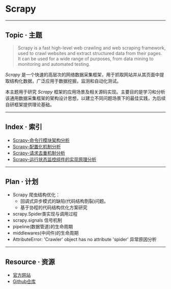 # Scrapy

-------------------------------------------------------
## Topic · 主题
> Scrapy is a fast high-level web crawling and web scraping framework, used to crawl websites and extract structured data from their pages. It can be used for a wide range of purposes, from data mining to monitoring and automated testing.

*Scrapy* 是一个快速的高层次的网络数据采集框架，用于抓取网站并从其页面中提取结构化数据，广泛应用于数据挖掘，监测和自动化测试。

本主题用于研究 *Scrapy* 框架的应用场景及相关源码实现。主要目的是学习和分析该通用数据采集框架的架构设计思想，以建立不同问题场景下的最佳实践，为后续自研框架提供理论基础。


-------------------------------------------------------
## Index · 索引
* [Scrapy-命令行模块架构分析](./Scrapy-命令行模块架构分析/Scrapy-命令行模块架构分析.md)
* [Scrapy-配置化机制分析](./Scrapy-配置化机制分析/README.md)
* [Scrapy-请求去重机制分析](./Scrapy-请求去重机制分析/Scrapy-请求去重机制分析.md)
* [Scrapy-运行状态监控组件的实现原理分析](./Scrapy-运行状态监控组件的实现原理分析/Scrapy-运行状态监控组件的实现原理分析.md)


-------------------------------------------------------
## Plan · 计划
* Scrapy 爬虫结构优化：
  * 回调式异步模式的缺陷(代码结构割裂)问题。
  * 基于协程的代码结构优化方案研究
* scrapy.Spider类实现与调用过程
* scrapy.signals 信号机制
* pipeline(数据管道)的生命周期
* middlewares(中间件)的生命周期
* AttributeError: 'Crawler' object has no attribute 'spider' 异常原因分析


-------------------------------------------------------
## Resource · 资源
* [官方网站](https://scrapy.org/)
* [Github仓库](https://github.com/scrapy/scrapy)